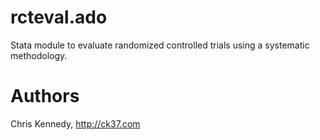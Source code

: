 rcteval.ado
===========

Stata module to evaluate randomized controlled trials using a systematic methodology.

Authors
===========
Chris Kennedy, http://ck37.com
